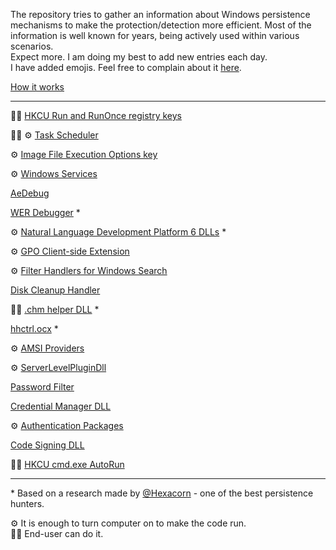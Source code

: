 <!-- NO WORRIES ABOUT EDITING THIS FILE. I WILL UPDATE IT WHEN NEW FILE WITH DETAILS IS ADDED -->
The repository tries to gather an information about Windows persistence mechanisms to make the protection/detection more efficient. Most of the information is well known for years, being actively used within various scenarios.  
Expect more. I am doing my best to add new entries each day.  
I have added emojis. Feel free to complain about it [here](https://github.com/persistence-info/persistence-info.github.io/discussions/1).

[How it works](HowItWorks.md)

* * *
<!-- NO WORRIES ABOUT EDITING THIS FILE. I WILL UPDATE IT WHEN NEW FILE WITH DETAILS IS ADDED -->

👨‍💼 [HKCU Run and RunOnce registry keys](Data/run.md) 

<!-- [HKLM `Run` and `RunOnce` registry keys](Data/runonce.md) -->

👨‍💼 ⚙ [Task Scheduler](Data/taskscheduler.md) 

⚙ [Image File Execution Options key](Data/ifeo.md) 

⚙ [Windows Services](Data/services.md) 

[AeDebug](Data/aedebug.md)

[WER Debugger](Data/wer_debugger.md) *

⚙ [Natural Language Development Platform 6 DLLs](Data/naturallanguage6.md) *

⚙ [GPO Client-side Extension](Data/gpoextension.md)

⚙ [Filter Handlers for Windows Search](Data/ifilters.md)

[Disk Cleanup Handler](Data/diskcleanuphandler.md)

👨‍💼 [.chm helper DLL](Data/htmlhelpauthor.md) *

[hhctrl.ocx](Data/hhctrl.md) *

⚙ [AMSI Providers](Data/amsi.md)

⚙ [ServerLevelPluginDll](Data/serverlevelplugindll.md)

[Password Filter](Data/passwordfilter.md)

[Credential Manager DLL](Data/credmandll.md)

⚙ [Authentication Packages](Data/authenticationpackages.md)

[Code Signing DLL](Data/codesigning.md)

👨‍💼 [HKCU cmd.exe AutoRun](Data/cmdautorun.md)

<!-- NO WORRIES ABOUT EDITING THIS FILE. I WILL UPDATE IT WHEN NEW FILE WITH DETAILS IS ADDED -->
* * *

\* Based on a research made by [@Hexacorn](https://twitter.com/Hexacorn) - one of the best persistence hunters.


⚙ It is enough to turn computer on to make the code run.  
👨‍💼 End-user can do it.  
 
